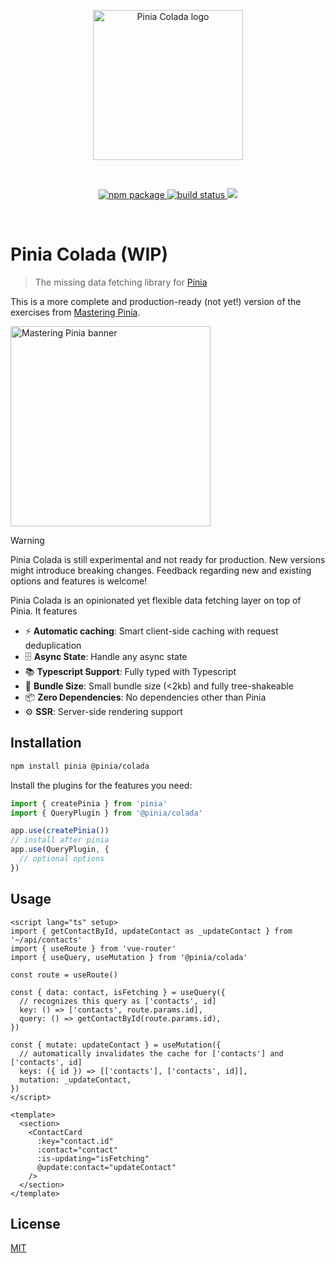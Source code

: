 <p align="center">
  <img width="240" src="https://github.com/posva/pinia-colada/assets/664177/02011637-f94d-4a35-854a-02f7aed86a3c" alt="Pinia Colada logo">
</p>
<br/>
<p align="center">
  <a href="https://npmjs.com/package/@pinia/colada">
    <img src="https://badgen.net/npm/v/@pinia/colada/latest" alt="npm package">
  </a>
  <a href="https://github.com/posva/pinia-colada/actions/workflows/test.yml">
    <img src="https://github.com/posva/pinia-colada/workflows/test/badge.svg" alt="build status">
  </a>
  <a href="https://codecov.io/gh/posva/pinia-colada">
    <img src="https://codecov.io/gh/posva/pinia-colada/branch/main/graph/badge.svg?token=OZc0DBze2R"/>
  </a>
</p>
<br/>

# Pinia Colada (WIP)

> The missing data fetching library for [Pinia](https://pinia.vuejs.org)

This is a more complete and production-ready (not yet!) version of the exercises from [Mastering Pinia](https://masteringpinia.com/).

<a href="https://masteringpinia.com/?utm=pinia-colada-readme">
  <img src="https://github.com/posva/pinia-colada/assets/664177/2f7081a5-90fe-467a-b021-7e709f71603e" width="320" alt="Mastering Pinia banner">
</a>

> [!WARNING]
> Pinia Colada is still experimental and not ready for production. New versions might introduce breaking changes.
> Feedback regarding new and existing options and features is welcome!

Pinia Colada is an opinionated yet flexible data fetching layer on top of Pinia. It features

- ⚡️ **Automatic caching**: Smart client-side caching with request deduplication
- 🗄️ **Async State**: Handle any async state
- 📚 **Typescript Support**: Fully typed with Typescript
  <!-- - 📡 **Network Status**: Handle network status and offline support -->
  <!-- - 🛠 **Devtools**: Integration with the Vue devtools -->
- 💨 **Bundle Size**: Small bundle size (<2kb) and fully tree-shakeable
- 📦 **Zero Dependencies**: No dependencies other than Pinia
- ⚙️ **SSR**: Server-side rendering support

## Installation

```sh
npm install pinia @pinia/colada
```

Install the plugins for the features you need:

```js
import { createPinia } from 'pinia'
import { QueryPlugin } from '@pinia/colada'

app.use(createPinia())
// install after pinia
app.use(QueryPlugin, {
  // optional options
})
```

## Usage

```vue
<script lang="ts" setup>
import { getContactById, updateContact as _updateContact } from '~/api/contacts'
import { useRoute } from 'vue-router'
import { useQuery, useMutation } from '@pinia/colada'

const route = useRoute()

const { data: contact, isFetching } = useQuery({
  // recognizes this query as ['contacts', id]
  key: () => ['contacts', route.params.id],
  query: () => getContactById(route.params.id),
})

const { mutate: updateContact } = useMutation({
  // automatically invalidates the cache for ['contacts'] and ['contacts', id]
  keys: ({ id }) => [['contacts'], ['contacts', id]],
  mutation: _updateContact,
})
</script>

<template>
  <section>
    <ContactCard
      :key="contact.id"
      :contact="contact"
      :is-updating="isFetching"
      @update:contact="updateContact"
    />
  </section>
</template>
```

## License

[MIT](http://opensource.org/licenses/MIT)
